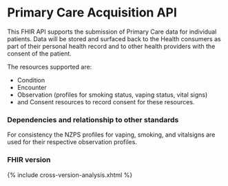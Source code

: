 # Primary Care Acquisition API

This FHIR API supports the submission of Primary Care data for individual patients. Data will be stored and surfaced back to the Health consumers as part of their personal health record and to other health providers with the consent of the patient. 

The resources supported are:	
* Condition
* Encounter
* Observation (profiles for smoking status, vaping status, vital signs)
* and Consent resources to record consent for these resources. 

### Dependencies and relationship to other standards

For consistency the NZPS profiles for vaping, smoking, and vitalsigns are used for their respective observation profiles. 

### FHIR version

{% include cross-version-analysis.xhtml %}
